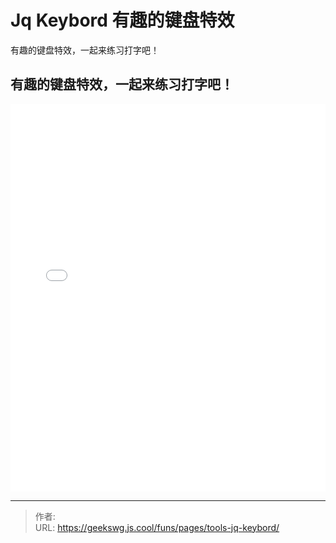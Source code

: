 # Jq Keybord 有趣的键盘特效

有趣的键盘特效，一起来练习打字吧！
<!--more-->
<!DOCTYPE html>
<html lang="zh">

<head>
  <meta charset="UTF-8">
  <meta name="viewport" content="width=device-width, initial-scale=1.0">
  <title>html -title</title>
  <style>
    
  </style>
</head>
<body>
  <h2>有趣的键盘特效，一起来练习打字吧！</h2>
  <iframe allowtransparency="true" frameborder="0" width="100%" height="620px" scrolling="no" src="/html/tools/jquery-cool-keyboard/index.html"></iframe>
</body>
</html>

---

> 作者: <no value>  
> URL: https://geekswg.js.cool/funs/pages/tools-jq-keybord/  


